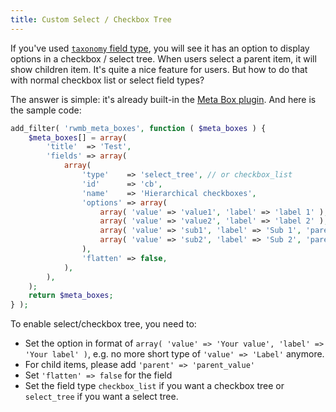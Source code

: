 ```yaml
---
title: Custom Select / Checkbox Tree
---
```


If you've used [`taxonomy` field type](/register-fields/), you will see it has an option to display options in a checkbox / select tree. When users select a parent item, it will show children item. It's quite a nice feature for users. But how to do that with normal checkbox list or select field types?

The answer is simple: it's already built-in the [Meta Box plugin](https://metabox.io). And here is the sample code:

```php
add_filter( 'rwmb_meta_boxes', function ( $meta_boxes ) {
	$meta_boxes[] = array(
		'title'  => 'Test',
		'fields' => array(
			array(
				'type'    => 'select_tree', // or checkbox_list
				'id'      => 'cb',
				'name'    => 'Hierarchical checkboxes',
				'options' => array(
					array( 'value' => 'value1', 'label' => 'label 1' ),
					array( 'value' => 'value2', 'label' => 'label 2' ),
					array( 'value' => 'sub1', 'label' => 'Sub 1', 'parent' => 'value1' ),
					array( 'value' => 'sub2', 'label' => 'Sub 2', 'parent' => 'value1' ),
				),
				'flatten' => false,
			),
		),
	);
	return $meta_boxes;
} );
```

To enable select/checkbox tree, you need to:

- Set the option in format of `array( 'value' => 'Your value', 'label' => 'Your label' )`, e.g. no more short type of `'value' => 'Label'` anymore.
- For child items, please add `'parent' => 'parent_value'`
- Set `'flatten' => false` for the field
- Set the field type `checkbox_list` if you want a checkbox tree or `select_tree` if you want a select tree.
